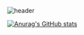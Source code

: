 ![header](https://capsule-render.vercel.app/api?type=wave&color=auto&height=300&section=header&text=capsule%20render&fontSize=90)


[![Anurag's GitHub stats](https://github-readme-stats.vercel.app/api?username=anuraghazra)](https://github.com/anuraghazra/github-readme-stats)
